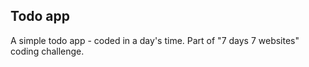 ## Todo app

A simple todo app - coded in a day's time. Part of "7 days 7 websites" coding challenge.
